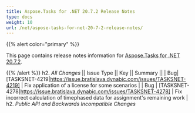 ```yaml
---
title: Aspose.Tasks for .NET 20.7.2 Release Notes
type: docs
weight: 10
url: /net/aspose-tasks-for-net-20-7-2-release-notes/
---
```


{{% alert color="primary" %}} 

This page contains release notes information for [Aspose.Tasks for .NET 20.7.2](https://downloads.aspose.com/tasks/net/new-releases/aspose.tasks-for-.net-20.7.2/).

{{% /alert %}}
h2. *All Changes*
|| Issue Type || Key || Summary ||
| Bug| [TASKSNET-4219|https://issue.bratislava.dynabic.com/issues/TASKSNET-4219] | Fix application of a license for some scenarios |
| Bug | [TASKSNET-4278|https://issue.bratislava.dynabic.com/issues/TASKSNET-4278] | Fix incorrect calculation of timephased data for assignment's remaining work |
h2. *Public API and Backwards Incompatible Changes*
